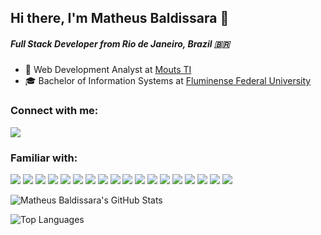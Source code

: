 ## Hi there, I'm Matheus Baldissara 👋
##### Full Stack Developer from Rio de Janeiro, Brazil 🇧🇷
- 💼 Web Development Analyst at [Mouts TI](https://mouts.info/)
- 🎓 Bachelor of Information Systems at [Fluminense Federal University](https://www.uff.br/) 

### Connect with me:
<a href="https://linkedin.com/in/baldissaramatheus" target="_blank"><img src="https://img.shields.io/badge/-LinkedIn-%230077B5?style=for-the-badge&logoColor=white"></a>

### Familiar with:
![](https://img.shields.io/badge/Javascript-informational?style=flat&logo=Javascript&logoColor=white&color=3b4252)
![](https://img.shields.io/badge/Typescript-informational?style=flat&logo=typescript&logoColor=white&color=3b4252)
![](https://img.shields.io/badge/React-informational?style=flat&logo=react&logoColor=white&color=3b4252)
![](https://img.shields.io/badge/Vue-informational?style=flat&logo=vuedotjs&logoColor=white&color=3b4252)
![](https://img.shields.io/badge/HTML5-informational?style=flat&logo=html5&logoColor=white&color=3b4252)
![](https://img.shields.io/badge/CSS3-informational?style=flat&logo=css3&logoColor=white&color=3b4252)
![](https://img.shields.io/badge/SASS-informational?style=flat&logo=sass&logoColor=white&color=3b4252)
![](https://img.shields.io/badge/Node-informational?style=flat&logo=nodedotjs&logoColor=white&color=3b4252)
![](https://img.shields.io/badge/Express-informational?style=flat&logo=express&logoColor=white&color=3b4252)
![](https://img.shields.io/badge/AWS-informational?style=flat&logo=aws&logoColor=white&color=3b4252)
![](https://img.shields.io/badge/Jest-informational?style=flat&logo=jest&logoColor=white&color=3b4252)
![](https://img.shields.io/badge/Cypress-informational?style=flat&logo=cypress&logoColor=white&color=3b4252)
![](https://img.shields.io/badge/PostgreSQL-informational?style=flat&logo=postgresql&logoColor=white&color=3b4252)
![](https://img.shields.io/badge/MySQL-informational?style=flat&logo=mysql&logoColor=white&color=3b4252)
![](https://img.shields.io/badge/MongoDB-informational?style=flat&logo=mongodb&logoColor=white&color=3b4252)
![](https://img.shields.io/badge/Linux-informational?style=flat&logo=linux&logoColor=white&color=3b4252)
![](https://img.shields.io/badge/Arch-informational?style=flat&logo=archlinux&logoColor=white&color=3b4252)
![](https://img.shields.io/badge/Ubuntu-informational?style=flat&logo=ubuntu&logoColor=white&color=3b4252)

![Matheus Baldissara's GitHub Stats](https://github-readme-stats.vercel.app/api?username=BaldissaraMatheus&theme=nord&show_icons=true&count_private=true "Matheus Baldissara's GitHub Stats")

![Top Languages](https://github-readme-stats.vercel.app/api/top-langs/?username=BaldissaraMatheus&theme=nord&layout=compact&langs_count=8 "Matheus Baldissara's Top Languages Card")
